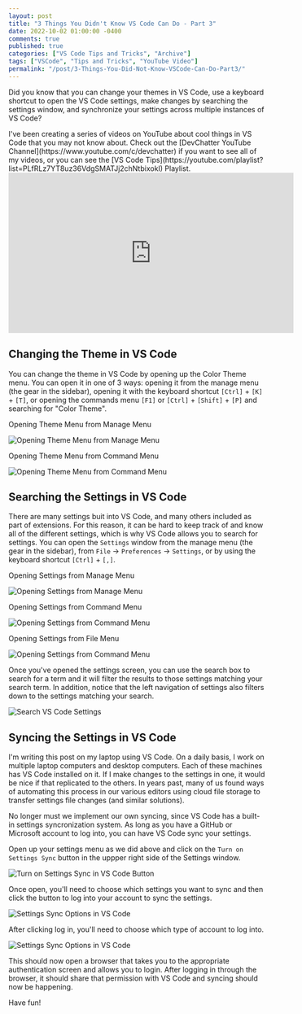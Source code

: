 ```yaml
---
layout: post
title: "3 Things You Didn't Know VS Code Can Do - Part 3"
date: 2022-10-02 01:00:00 -0400
comments: true
published: true
categories: ["VS Code Tips and Tricks", "Archive"]
tags: ["VSCode", "Tips and Tricks", "YouTube Video"]
permalink: "/post/3-Things-You-Did-Not-Know-VSCode-Can-Do-Part3/"
---
```


Did you know that you can change your themes in VS Code, use a keyboard shortcut to open the VS Code settings, make changes by searching the settings window, and synchronize your settings across multiple instances of VS Code?

<div class="message">
I've been creating a series of videos on YouTube about cool things in VS Code that you may not know about. Check out the [DevChatter YouTube Channel](https://www.youtube.com/c/devchatter) if you want to see all of my videos, or you can see the [VS Code Tips](https://youtube.com/playlist?list=PLfRLz7YT8uz36VdgSMATJj2chNtbixokI) Playlist.
</div>

<div class="video-container">
    <iframe width="560" height="315" src="https://www.youtube.com/embed/1eiMpsEWigI" title="YouTube video player" frameborder="0" allow="accelerometer; autoplay; clipboard-write; encrypted-media; gyroscope; picture-in-picture" allowfullscreen></iframe>
</div>

## Changing the Theme in VS Code

You can change the theme in VS Code by opening up the Color Theme menu. You can open it in one of 3 ways: opening it from the manage menu (the gear in the sidebar), opening it with the keyboard shortcut `[Ctrl]` + `[K]` + `[T]`, or opening the commands menu `[F1]` or `[Ctrl]` + `[Shift]` + `[P]` and searching for "Color Theme".

Opening Theme Menu from Manage Menu

![Opening Theme Menu from Manage Menu](/images/files/2022-posts/VSCodeTips/Part3/ManageMenuOpenTheme.png)

Opening Theme Menu from Command Menu

![Opening Theme Menu from Command Menu](/images/files/2022-posts/VSCodeTips/Part3/CommandMenuOpenTheme.png)

## Searching the Settings in VS Code

There are many settings buit into VS Code, and many others included as part of extensions. For this reason, it can be hard to keep track of and know all of the different settings, which is why VS Code allows you to search for settings. You can open the `Settings` window from the manage menu (the gear in the sidebar), from `File` -> `Preferences` -> `Settings`, or by using the keyboard shortcut `[Ctrl]` + `[,]`.

Opening Settings from Manage Menu

![Opening Settings from Manage Menu](/images/files/2022-posts/VSCodeTips/Part3/ManageMenuOpenSettings.png)

Opening Settings from Command Menu

![Opening Settings from Command Menu](/images/files/2022-posts/VSCodeTips/Part3/CommandMenuOpenSettings.png)

Opening Settings from File Menu

![Opening Settings from Command Menu](/images/files/2022-posts/VSCodeTips/Part3/FileMenuOpenSettings.png)

Once you've opened the settings screen, you can use the search box to search for a term and it will filter the results to those settings matching your search term. In addition, notice that the left navigation of settings also filters down to the settings matching your search.

![Search VS Code Settings](/images/files/2022-posts/VSCodeTips/Part3/SearchSettings.png)

## Syncing the Settings in VS Code

I'm writing this post on my laptop using VS Code. On a daily basis, I work on multiple laptop computers and desktop computers. Each of these machines has VS Code installed on it. If I make changes to the settings in one, it would be nice if that replicated to the others. In years past, many of us found ways of automating this process in our various editors using cloud file storage to transfer settings file changes (and similar solutions).

No longer must we implement our own syncing, since VS Code has a built-in settings syncronization system. As long as you have a GitHub or Microsoft account to log into, you can have VS Code sync your settings.

Open up your settings menu as we did above and click on the `Turn on Settings Sync` button in the uppper right side of the Settings window.

![Turn on Settings Sync in VS Code Button](/images/files/2022-posts/VSCodeTips/Part3/VSCodeSettingSyncButton.png)

Once open, you'll need to choose which settings you want to sync and then click the button to log into your account to sync the settings.

![Settings Sync Options in VS Code](/images/files/2022-posts/VSCodeTips/Part3/VSCodeSettingSyncOptions.png)

After clicking log in, you'll need to choose which type of account to log into.

![Settings Sync Options in VS Code](/images/files/2022-posts/VSCodeTips/Part3/VSCodeSettingSyncLoginOptions.png)

This should now open a browser that takes you to the appropriate authentication screen and allows you to login. After logging in through the browser, it should share that permission with VS Code and syncing should now be happening.

Have fun!
